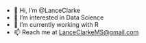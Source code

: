 - 👋 Hi, I’m @LanceClarke
- 👀 I’m interested in Data Science
- 🌱 I’m currently working with R
- 📫 Reach me at LanceClarkeMS@gmail.com

<!---
LanceClarke/LanceClarke is a ✨ special ✨ repository because its `README.md` (this file) appears on your GitHub profile.
You can click the Preview link to take a look at your changes.
--->
